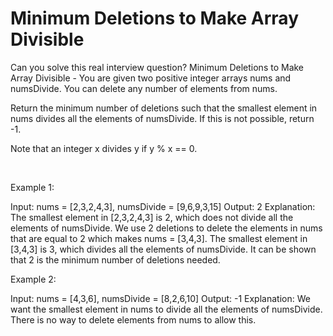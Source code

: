 # Minimum Deletions to Make Array Divisible

Can you solve this real interview question? Minimum Deletions to Make Array Divisible - You are given two positive integer arrays nums and numsDivide. You can delete any number of elements from nums.

Return the minimum number of deletions such that the smallest element in nums divides all the elements of numsDivide. If this is not possible, return -1.

Note that an integer x divides y if y % x == 0.

 

Example 1:


Input: nums = [2,3,2,4,3], numsDivide = [9,6,9,3,15]
Output: 2
Explanation: 
The smallest element in [2,3,2,4,3] is 2, which does not divide all the elements of numsDivide.
We use 2 deletions to delete the elements in nums that are equal to 2 which makes nums = [3,4,3].
The smallest element in [3,4,3] is 3, which divides all the elements of numsDivide.
It can be shown that 2 is the minimum number of deletions needed.


Example 2:


Input: nums = [4,3,6], numsDivide = [8,2,6,10]
Output: -1
Explanation: 
We want the smallest element in nums to divide all the elements of numsDivide.
There is no way to delete elements from nums to allow this.
